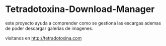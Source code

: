 # Tetradotoxina-Download-Manager

este proyecto ayuda a comprender como se gestiona las escargas ademas de poder descargar galerias de imagenes.

visitanos en http://tetradotoxina.com
